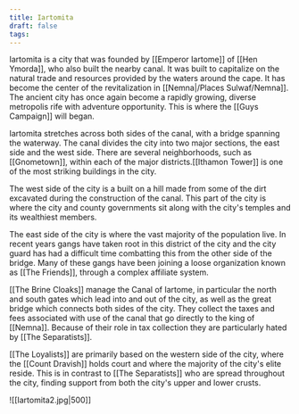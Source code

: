 ```yaml
---
title: Iartomita
draft: false
tags:
---
```

Iartomita is a city that was founded by [[Emperor Iartome]] of [[Hen Ymorda]], who also built the nearby canal. It was built to capitalize on the natural trade and resources provided by the waters around the cape. It has become the center of the revitalization in [[Nemna|/Places Sulwaf/Nemna]]. The ancient city has once again become a rapidly growing, diverse metropolis rife with adventure opportunity. This is where the [[Guys Campaign]] will began.

Iartomita stretches across both sides of the canal, with a bridge spanning the waterway. The canal divides the city into two major sections, the east side and the west side. There are several neighborhoods, such as [[Gnometown]], within each of the major districts.[[Ithamon Tower]] is one of the most striking buildings in the city.

The west side of the city is a built on a hill made from some of the dirt excavated during the construction of the canal. This part of the city is where the city and county governments sit along with the city's temples and its wealthiest members. 

The east side of the city is where the vast majority of the population live. In recent years gangs have taken root in this district of the city and the city guard has had a difficult time combatting this from the other side of the bridge. Many of these gangs have been joining a loose organization known as [[The Friends]], through a complex affiliate system. 

[[The Brine Cloaks]] manage the Canal of Iartome, in particular the north and south gates which lead into and out of the city, as well as the great bridge which connects both sides of the city. They collect the taxes and fees associated with use of the canal that go directly to the king of [[Nemna]]. Because of their role in tax collection they are particularly hated by [[The Separatists]]. 

[[The Loyalists]] are primarily based on the western side of the city, where the [[Count Dravish]] holds court and where the majority of the city's elite reside. This is in contrast to [[The Separatists]] who are spread throughout the city, finding support from both the city's upper and lower crusts. 





![[Iartomita2.jpg|500]]
